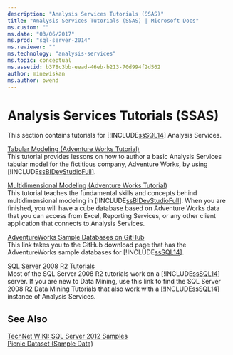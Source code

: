 ```yaml
---
description: "Analysis Services Tutorials (SSAS)"
title: "Analysis Services Tutorials (SSAS) | Microsoft Docs"
ms.custom: ""
ms.date: "03/06/2017"
ms.prod: "sql-server-2014"
ms.reviewer: ""
ms.technology: "analysis-services"
ms.topic: conceptual
ms.assetid: b378c3bb-eead-46eb-b213-70d994f2d562
author: minewiskan
ms.author: owend
---
```

# Analysis Services Tutorials (SSAS)
  This section contains tutorials for [!INCLUDE[ssSQL14](../includes/sssql14-md.md)] Analysis Services.  
  
 [Tabular Modeling &#40;Adventure Works Tutorial&#41;](tabular-modeling-adventure-works-tutorial.md)  
 This tutorial provides lessons on how to author a basic Analysis Services tabular model for the fictitious company, Adventure Works, by using [!INCLUDE[ssBIDevStudioFull](../includes/ssbidevstudiofull-md.md)].  
  
 [Multidimensional Modeling &#40;Adventure Works Tutorial&#41;](multidimensional-modeling-adventure-works-tutorial.md)  
 This tutorial teaches the fundamental skills and concepts behind multidimensional modeling in [!INCLUDE[ssBIDevStudioFull](../includes/ssbidevstudiofull-md.md)]. When you are finished, you will have a cube database based on Adventure Works data that you can access from Excel, Reporting Services, or any other client application that connects to Analysis Services.  
  
 [AdventureWorks Sample Databases on GitHub](https://github.com/Microsoft/sql-server-samples/releases/tag/adventureworks)  
 This link takes you to the GitHub download page that has the AdventureWorks sample databases for [!INCLUDE[ssSQL14](../includes/sssql14-md.md)].  
  
 [SQL Server 2008 R2 Tutorials](https://go.microsoft.com/fwlink/?linkID=220944)  
 Most of the SQL Server 2008 R2 tutorials work on a [!INCLUDE[ssSQL14](../includes/sssql14-md.md)] server. If you are new to Data Mining, use this link to find the SQL Server 2008 R2 Data Mining Tutorials that also work with a [!INCLUDE[ssSQL14](../includes/sssql14-md.md)] instance of Analysis Services.  
  
## See Also  
 [TechNet WIKI: SQL Server 2012 Samples](https://go.microsoft.com/fwlink/?linkID=220734)   
 [Picnic Dataset (Sample Data)](https://go.microsoft.com/fwlink/?linkID=219108)  
  
  
